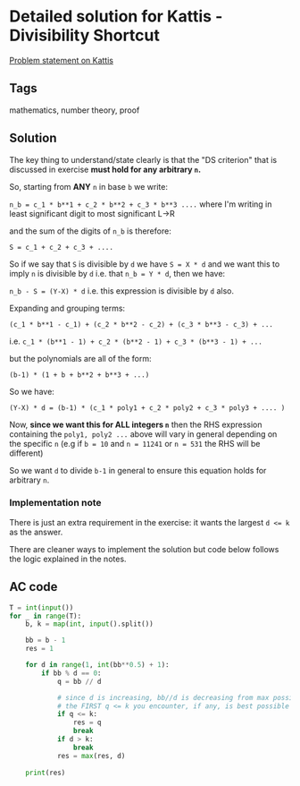 # Detailed solution for Kattis - Divisibility Shortcut

[Problem statement on Kattis](https://open.kattis.com/problems/shortcut)

## Tags

mathematics, number theory, proof

## Solution

The key thing to understand/state clearly is that the "DS criterion" that is discussed in exercise **must hold for any arbitrary `n`.**

So, starting from **ANY** `n` in base `b` we write:

`n_b = c_1 * b**1 + c_2 * b**2 + c_3 * b**3 ....` where I'm writing in least significant digit to most significant L->R

and the sum of the digits of `n_b` is therefore:

`S = c_1 + c_2 + c_3 + ....`

So if we say that `S` is divisible by `d` we have `S = X * d` and we want this to imply `n` is divisible by `d` i.e. that `n_b = Y * d`, then we have:

`n_b - S = (Y-X) * d` i.e. this expression is divisible by `d` also.

Expanding and grouping terms:

`(c_1 * b**1 - c_1) + (c_2 * b**2 - c_2) + (c_3 * b**3 - c_3) + ...`

i.e. `c_1 * (b**1 - 1) + c_2 * (b**2 - 1) + c_3 * (b**3 - 1) + ...`

but the polynomials are all of the form:

`(b-1) * (1 + b + b**2 + b**3 + ...)`

So we have:

`(Y-X) * d = (b-1) * (c_1 * poly1 + c_2 * poly2 + c_3 * poly3 + .... )`

Now, **since we want this for ALL integers `n`** then the RHS expression containing the `poly1, poly2 ...` above will vary in general depending on the specific `n` (e.g if `b = 10` and `n = 11241` or `n = 531` the RHS will be different)

So we want `d` to divide `b-1` in general to ensure this equation holds for arbitrary `n`.

### Implementation note

There is just an extra requirement in the exercise: it wants the largest `d <= k` as the answer.

There are cleaner ways to implement the solution but code below follows the logic explained in the notes.


## AC code

```python
T = int(input())
for _ in range(T):
    b, k = map(int, input().split())

    bb = b - 1
    res = 1

    for d in range(1, int(bb**0.5) + 1):
        if bb % d == 0:
            q = bb // d

            # since d is increasing, bb//d is decreasing from max possible value so 
            # the FIRST q <= k you encounter, if any, is best possible answer
            if q <= k: 
                res = q
                break
            if d > k:
                break
            res = max(res, d)
    
    print(res)
```